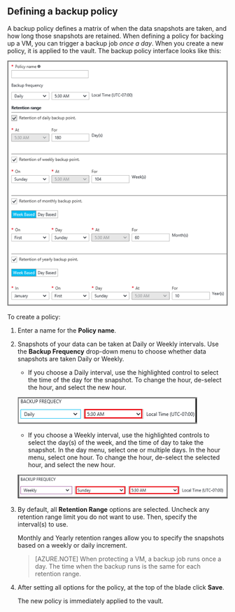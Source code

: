 ## Defining a backup policy

A backup policy defines a matrix of when the data snapshots are taken, and how long those snapshots are retained. When defining a policy for backing up a VM, you can trigger a backup job *once a day*. When you create a new policy, it is applied to the vault. The backup policy interface looks like this:

![Backup policy](./media/backup-create-policy-for-vms/backup-policy.png)

To create a policy:

1. Enter a name for the **Policy name**.

2. Snapshots of your data can be taken at Daily or Weekly intervals. Use the **Backup Frequency** drop-down menu to choose whether data snapshots are taken Daily or Weekly.

    - If you choose a Daily interval, use the highlighted control to select the time of the day for the snapshot. To change the hour, de-select the hour, and select the new hour.

    ![Daily backup policy](./media/backup-create-policy-for-vms/backup-policy-daily.png) <br/>

    - If you choose a Weekly interval, use the highlighted controls to select the day(s) of the week, and the time of day to take the snapshot. In the day menu, select one or multiple days. In the hour menu, select one hour. To change the hour, de-select the selected hour, and select the new hour.

    ![Weekly backup policy](./media/backup-create-policy-for-vms/backup-policy-weekly.png)

3. By default, all **Retention Range** options are selected. Uncheck any retention range limit you do not want to use. Then, specify the interval(s) to use.

    Monthly and Yearly retention ranges allow you to specify the snapshots based on a weekly or daily increment.

    >[AZURE.NOTE] When protecting a VM, a backup job runs once a day. The time when the backup runs is the same for each retention range.

4. After setting all options for the policy, at the top of the blade click **Save**.

    The new policy is immediately applied to the vault.
